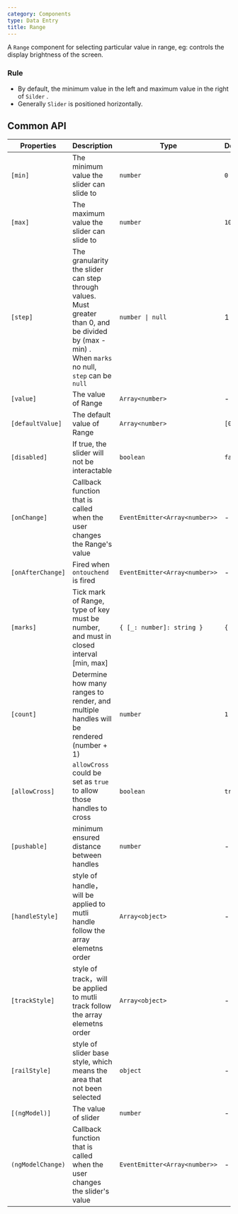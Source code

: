 ```yaml
---
category: Components
type: Data Entry
title: Range
---
```



A `Range` component for selecting particular value in range, eg: controls the display brightness of the screen.


### Rule

- By default, the minimum value in the left and maximum value in the right of `Silder` .
- Generally `Slider` is positioned horizontally.


## Common API

| Properties | Description | Type | Default |
|-----------|------------|------|--------|
| `[min]` | The minimum value the slider can slide to | `number` | `0` |
| `[max]` | The maximum value the slider can slide to | `number` | `100` |
| `[step]` | The granularity the slider can step through values. Must greater than 0, and be divided by (max - min) . When `marks` no null, `step` can be `null` | `number \| null` | 1 |
| `[value]` | The value of Range | `Array<number>` | - |
| `[defaultValue]` | The default value of Range | `Array<number>` | `[0, 0]` |
| `[disabled]` | If true, the slider will not be interactable | `boolean` | `false` |
| `[onChange]` | Callback function that is called when the user changes the Range's value | `EventEmitter<Array<number>>` | - |
| `[onAfterChange]` | Fired when `ontouchend` is fired | `EventEmitter<Array<number>>` | - |
| `[marks]` | Tick mark of Range, type of key must be number, and must in closed interval [min, max] | `{ [_: number]: string }` | `{ }` |
| `[count]` | Determine how many ranges to render, and multiple handles will be rendered (number + 1) | `number` | `1` |
| `[allowCross]` | `allowCross` could be set as `true` to allow those handles to cross | `boolean` | `true` |
| `[pushable]` | minimum ensured distance between handles | `number` | - |
| `[handleStyle]` | style of handle，will be applied to mutli handle follow the array elemetns order | `Array<object>` | - |
| `[trackStyle]` | style of track，will be applied to mutli track follow the array elemetns order | `Array<object>` | - |
| `[railStyle]` | style of slider base style, which means the area that not been selected | `object` | - |
| `[(ngModel)]`| The value of slider | `number` | - |
| `(ngModelChange)` | Callback function that is called when the user changes the slider's value | `EventEmitter<Array<number>>` | - |
